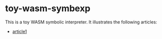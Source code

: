 # toy-wasm-symbexp

This is a toy WASM symbolic interpreter. It illustrates the following articles:

 * [article1](url)
